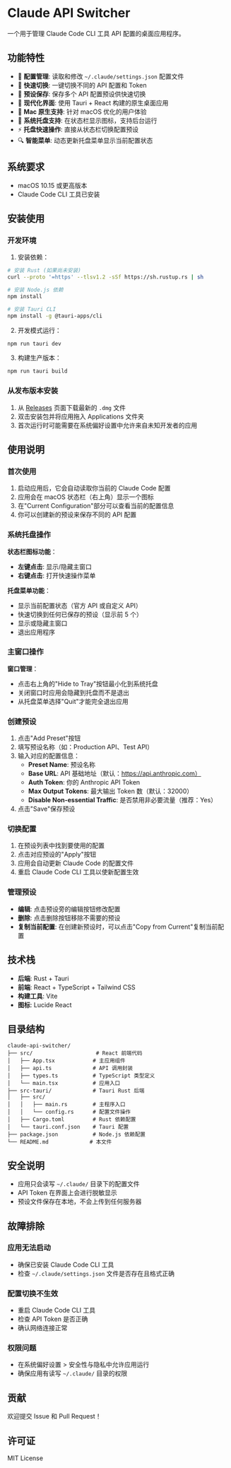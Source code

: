 # Claude API Switcher

一个用于管理 Claude Code CLI 工具 API 配置的桌面应用程序。

## 功能特性

- 🔧 **配置管理**: 读取和修改 `~/.claude/settings.json` 配置文件
- 🔄 **快速切换**: 一键切换不同的 API 配置和 Token
- 💾 **预设保存**: 保存多个 API 配置预设供快速切换
- 🎨 **现代化界面**: 使用 Tauri + React 构建的原生桌面应用
- 🍎 **Mac 原生支持**: 针对 macOS 优化的用户体验
- 📍 **系统托盘支持**: 在状态栏显示图标，支持后台运行
- ⚡ **托盘快速操作**: 直接从状态栏切换配置预设
- 🔍 **智能菜单**: 动态更新托盘菜单显示当前配置状态

## 系统要求

- macOS 10.15 或更高版本
- Claude Code CLI 工具已安装

## 安装使用

### 开发环境

1. 安装依赖：
```bash
# 安装 Rust (如果尚未安装)
curl --proto '=https' --tlsv1.2 -sSf https://sh.rustup.rs | sh

# 安装 Node.js 依赖
npm install

# 安装 Tauri CLI
npm install -g @tauri-apps/cli
```

2. 开发模式运行：
```bash
npm run tauri dev
```

3. 构建生产版本：
```bash
npm run tauri build
```

### 从发布版本安装

1. 从 [Releases](../../releases) 页面下载最新的 `.dmg` 文件
2. 双击安装包并将应用拖入 Applications 文件夹
3. 首次运行时可能需要在系统偏好设置中允许来自未知开发者的应用

## 使用说明

### 首次使用

1. 启动应用后，它会自动读取你当前的 Claude Code 配置
2. 应用会在 macOS 状态栏（右上角）显示一个图标
3. 在"Current Configuration"部分可以查看当前的配置信息
4. 你可以创建新的预设来保存不同的 API 配置

### 系统托盘操作

**状态栏图标功能**：
- **左键点击**: 显示/隐藏主窗口
- **右键点击**: 打开快速操作菜单

**托盘菜单功能**：
- 显示当前配置状态（官方 API 或自定义 API）
- 快速切换到任何已保存的预设（显示前 5 个）
- 显示或隐藏主窗口
- 退出应用程序

### 主窗口操作

**窗口管理**：
- 点击右上角的"Hide to Tray"按钮最小化到系统托盘
- 关闭窗口时应用会隐藏到托盘而不是退出
- 从托盘菜单选择"Quit"才能完全退出应用

### 创建预设

1. 点击"Add Preset"按钮
2. 填写预设名称（如：Production API、Test API）
3. 输入对应的配置信息：
   - **Preset Name**: 预设名称
   - **Base URL**: API 基础地址（默认：https://api.anthropic.com）
   - **Auth Token**: 你的 Anthropic API Token
   - **Max Output Tokens**: 最大输出 Token 数（默认：32000）
   - **Disable Non-essential Traffic**: 是否禁用非必要流量（推荐：Yes）
4. 点击"Save"保存预设

### 切换配置

1. 在预设列表中找到要使用的配置
2. 点击对应预设的"Apply"按钮
3. 应用会自动更新 Claude Code 的配置文件
4. 重启 Claude Code CLI 工具以使新配置生效

### 管理预设

- **编辑**: 点击预设旁的编辑按钮修改配置
- **删除**: 点击删除按钮移除不需要的预设
- **复制当前配置**: 在创建新预设时，可以点击"Copy from Current"复制当前配置

## 技术栈

- **后端**: Rust + Tauri
- **前端**: React + TypeScript + Tailwind CSS
- **构建工具**: Vite
- **图标**: Lucide React

## 目录结构

```
claude-api-switcher/
├── src/                    # React 前端代码
│   ├── App.tsx            # 主应用组件
│   ├── api.ts             # API 调用封装
│   ├── types.ts           # TypeScript 类型定义
│   └── main.tsx           # 应用入口
├── src-tauri/             # Tauri Rust 后端
│   ├── src/
│   │   ├── main.rs        # 主程序入口
│   │   └── config.rs      # 配置文件操作
│   ├── Cargo.toml         # Rust 依赖配置
│   └── tauri.conf.json    # Tauri 配置
├── package.json           # Node.js 依赖配置
└── README.md             # 本文件
```

## 安全说明

- 应用只会读写 `~/.claude/` 目录下的配置文件
- API Token 在界面上会进行脱敏显示
- 预设文件保存在本地，不会上传到任何服务器

## 故障排除

### 应用无法启动
- 确保已安装 Claude Code CLI 工具
- 检查 `~/.claude/settings.json` 文件是否存在且格式正确

### 配置切换不生效
- 重启 Claude Code CLI 工具
- 检查 API Token 是否正确
- 确认网络连接正常

### 权限问题
- 在系统偏好设置 > 安全性与隐私中允许应用运行
- 确保应用有读写 `~/.claude/` 目录的权限

## 贡献

欢迎提交 Issue 和 Pull Request！

## 许可证

MIT License